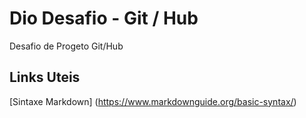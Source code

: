 # Dio Desafio - Git / Hub
Desafio de Progeto Git/Hub


## Links Uteis
[Sintaxe Markdown] (https://www.markdownguide.org/basic-syntax/)
